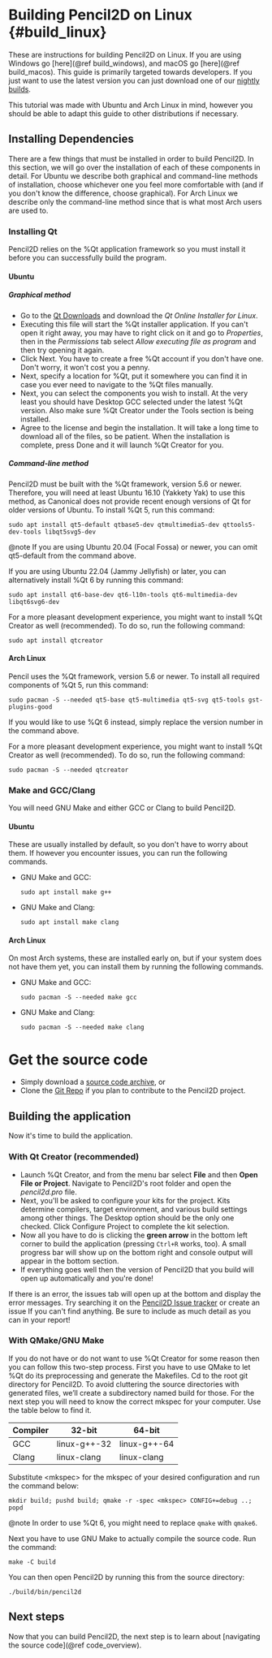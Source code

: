 Building Pencil2D on Linux {#build_linux}
==========================

These are instructions for building Pencil2D on Linux. If you are using Windows go [here](@ref build_windows), and macOS go [here](@ref build_macos). This guide is primarily targeted towards developers. If you just want to use the latest version you can just download one of our [nightly builds](https://www.pencil2d.org/download/nightly/).

This tutorial was made with Ubuntu and Arch Linux in mind, however you should be able to adapt this guide to other distributions if necessary.

## Installing Dependencies

There are a few things that must be installed in order to build Pencil2D. In this section, we will go over the installation of each of these components in detail. For Ubuntu we describe both graphical and command-line methods of installation, choose whichever one you feel more comfortable with (and if you don't know the difference, choose graphical). For Arch Linux we describe only the command-line method since that is what most Arch users are used to.

### Installing Qt

Pencil2D relies on the %Qt application framework so you must install it before you can successfully build the program.

#### Ubuntu

##### Graphical method

- Go to the [Qt Downloads](https://www.qt.io/download-qt-installer-oss) and download the *Qt Online Installer for Linux*.
- Executing this file will start the %Qt installer application. If you can't open it right away, you may have to right click on it and go to *Properties*, then in the *Permissions* tab select *Allow executing file as program* and then try opening it again.
- Click Next. You have to create a free %Qt account if you don't have one. Don't worry, it won't cost you a penny.
- Next, specify a location for %Qt, put it somewhere you can find it in case you ever need to navigate to the %Qt files manually.
- Next, you can select the components you wish to install. At the very least you should have Desktop GCC selected under the latest %Qt version. Also make sure %Qt Creator under the Tools section is being installed.
- Agree to the license and begin the installation. It will take a long time to download all of the files, so be patient. When the installation is complete, press Done and it will launch %Qt Creator for you.

##### Command-line method

Pencil2D must be built with the %Qt framework, version 5.6 or newer. Therefore, you will need at least Ubuntu 16.10 (Yakkety Yak) to use this method, as Canonical does not provide recent enough versions of Qt for older versions of Ubuntu. To install %Qt 5, run this command:

    sudo apt install qt5-default qtbase5-dev qtmultimedia5-dev qttools5-dev-tools libqt5svg5-dev

@note If you are using Ubuntu 20.04 (Focal Fossa) or newer, you can omit qt5-default from the command above.

If you are using Ubuntu 22.04 (Jammy Jellyfish) or later, you can alternatively install %Qt 6 by running this command:

    sudo apt install qt6-base-dev qt6-l10n-tools qt6-multimedia-dev libqt6svg6-dev

For a more pleasant development experience, you might want to install %Qt Creator as well (recommended). To do so, run the following command:

    sudo apt install qtcreator

#### Arch Linux

Pencil uses the %Qt framework, version 5.6 or newer. To install all required components of %Qt 5, run this command:

    sudo pacman -S --needed qt5-base qt5-multimedia qt5-svg qt5-tools gst-plugins-good

If you would like to use %Qt 6 instead, simply replace the version number in the command above.

For a more pleasant development experience, you might want to install %Qt Creator as well (recommended). To do so, run the following command:

    sudo pacman -S --needed qtcreator

### Make and GCC/Clang

You will need GNU Make and either GCC or Clang to build Pencil2D.

#### Ubuntu

These are usually installed by default, so you don't have to worry about them. If however you encounter issues, you can run the following commands.

- GNU Make and GCC:

      sudo apt install make g++

- GNU Make and Clang:

      sudo apt install make clang


#### Arch Linux

On most Arch systems, these are installed early on, but if your system does not have them yet, you can install them by running the following commands.

- GNU Make and GCC:

      sudo pacman -S --needed make gcc

- GNU Make and Clang:

      sudo pacman -S --needed make clang


# Get the source code

- Simply download a [source code archive](https://github.com/pencil2d/pencil/archive/master.zip), or
- Clone the [Git Repo](https://github.com/pencil2d/pencil.git) if you plan to contribute to the Pencil2D project.

## Building the application

Now it's time to build the application.

### With Qt Creator (recommended)

- Launch %Qt Creator, and from the menu bar select **File** and then **Open File or Project**. Navigate to Pencil2D's root folder and open the *pencil2d.pro* file.
- Next, you'll be asked to configure your kits for the project. Kits determine compilers, target environment, and various build settings among other things. The Desktop option should be the only one checked. Click Configure Project to complete the kit selection.
- Now all you have to do is clicking the **green arrow** in the bottom left corner to build the application (pressing `Ctrl+R` works, too). A small progress bar will show up on the bottom right and console output will appear in the bottom section.
- If everything goes well then the version of Pencil2D that you build will open up automatically and you're done!

If there is an error, the issues tab will open up at the bottom and display the error messages. Try searching it on the [Pencil2D Issue tracker](https://github.com/pencil2d/pencil/issues) or create an issue If you can't find anything. Be sure to include as much detail as you can in your report!

### With QMake/GNU Make

If you do not have or do not want to use %Qt Creator for some reason then you can follow this two-step process. First you have to use QMake to let %Qt do its preprocessing and generate the Makefiles. Cd to the root git directory for Pencil2D. To avoid cluttering the source directories with generated files, we’ll create a subdirectory named build for those. For the next step you will need to know the correct mkspec for your computer. Use the table below to find it.

| Compiler | 32-bit       | 64-bit       |
| -------- | ------------ | ------------ |
| GCC      | linux-g++-32 | linux-g++-64 |
| Clang    | linux-clang  | linux-clang  |

Substitute \<mkspec\> for the mkspec of your desired configuration and run the command below:

    mkdir build; pushd build; qmake -r -spec <mkspec> CONFIG+=debug ..; popd

@note In order to use %Qt 6, you might need to replace `qmake` with `qmake6`.

Next you have to use GNU Make to actually compile the source code. Run the command:

    make -C build

You can then open Pencil2D by running this from the source directory:

    ./build/bin/pencil2d

## Next steps

Now that you can build Pencil2D, the next step is to learn about [navigating the source code](@ref code_overview).
